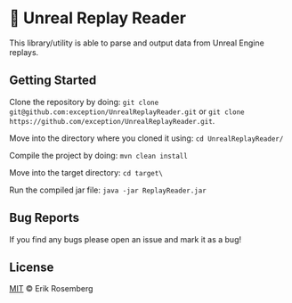 # 🚧 Unreal Replay Reader
This library/utility is able to parse and output data from Unreal Engine replays.

## Getting Started
Clone the repository by doing:
`git clone git@github.com:exception/UnrealReplayReader.git` or `git clone https://github.com/exception/UnrealReplayReader.git`.

Move into the directory where you cloned it using:
`cd UnrealReplayReader/`

Compile the project by doing:
`mvn clean install`

Move into the target directory:
`cd target\`

Run the compiled jar file:
`java -jar ReplayReader.jar`

## Bug Reports
If you find any bugs please open an issue and mark it as a bug!

## License
[MIT](LICENSE) &copy; Erik Rosemberg
